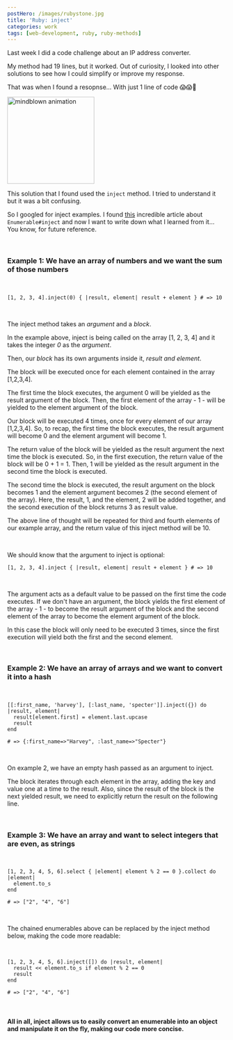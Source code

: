 ```yaml
---
postHero: /images/rubystone.jpg
title: 'Ruby: inject'
categories: work
tags: [web-development, ruby, ruby-methods]
---
```


Last week I did a code challenge about an IP address converter.

My method had 19 lines, but it worked. Out of curiosity, I looked into other
solutions to see how I could simplify or improve my response.

That was when I found a resopnse... With just 1 line of code 😱😱🤯

<img class="pull-left" src="https://media.giphy.com/media/Um3ljJl8jrnHy/giphy.gif"
alt="mindblown animation" style="width: 200px;">

This solution that I found used the `inject` method. I tried to understand
it but it was a bit confusing.

So I googled for inject examples. I
found [this](http://blog.jayfields.com/2008/03/ruby-inject.html) incredible
article about `Enumerable#inject` and now I want to write down what I
learned from it... You know, for future reference.

<br>

### Example 1: We have an array of numbers and we want the sum of those numbers

<br>

```
[1, 2, 3, 4].inject(0) { |result, element| result + element } # => 10
```

<br>


The inject method takes an *argument* and a *block*.

In the example above, inject is being called on the array [1, 2, 3, 4] and it
takes the integer *0* as the *argument*.

Then, our *block* has its own arguments inside it, *result and element*.

The block will be executed once for each element contained in the array [1,2,3,4].

The first time the block executes, the argument 0 will be yielded as the result
argument of the block. Then, the first element of the array - 1 - will
be yielded to the element argument of the block.

Our block will be executed 4 times, once for every element of our array
[1,2,3,4]. So, to recap, the first time the block executes, the result argument
will become 0 and the element argument will become 1.

The return value of the block will be yielded as the result argument the next
time the block is executed. So, in the first execution, the return value of the
block will be 0 + 1 = 1. Then, 1 will be yielded as the result argument in the
second time the block is executed.

The second time the block is executed, the result argument on the block becomes
1 and the element argument becomes 2 (the second element of the array).
Here, the result, 1, and the element, 2 will be added together, and the second
execution of the block returns 3 as result value.

The above line of thought will be repeated for third and fourth elements of our
example array, and the return value of this inject method will be 10.

<br>

We should know that the argument to inject is optional:

```
[1, 2, 3, 4].inject { |result, element| result + element } # => 10
```

<br>

The argument acts as a default value to be passed on the first time the code
executes. If we don't have an argument, the block yields the first element of
the array - 1 - to become the result argument of the block and the second
element of the array to become the element argument of the block.

In this case the block will only need to be executed 3 times, since the first
execution will yield both the first and the second element.

<br>

### Example 2: We have an array of arrays and we want to convert it into a hash

<br>

```
[[:first_name, 'harvey'], [:last_name, 'specter']].inject({}) do |result, element|
  result[element.first] = element.last.upcase
  result
end

# => {:first_name=>"Harvey", :last_name=>"Specter"}
```

<br>

On example 2, we have an empty hash passed as an argument to inject.

The block iterates through each element in the array, adding the key and value
one at a time to the result. Also, since the result of the block is the next
yielded result, we need to explicitly return the result on the following line.

<br>

### Example 3: We have an array and want to select integers that are even, as strings

<br>

```
[1, 2, 3, 4, 5, 6].select { |element| element % 2 == 0 }.collect do |element|
  element.to_s
end

# => ["2", "4", "6"]
```

<br>

The chained enumerables above can be replaced by the inject method below, making
the code more readable:

<br>

```
[1, 2, 3, 4, 5, 6].inject([]) do |result, element|
  result << element.to_s if element % 2 == 0
  result
end

# => ["2", "4", "6"]
```

<br>

#### All in all, inject allows us to easily convert an enumerable into an object and manipulate it on the fly, making our code more concise.


